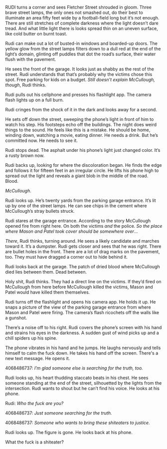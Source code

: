 RUDI turns a corner and sees Fletcher Street shrouded in gloom. Three brave
street lamps, the only ones not smashed out, do their best to illuminate an area
fifty feet wide by a football-field long but it’s not enough. There are still
stretches of complete darkness where the light doesn’t dare tread. And what
little light there is looks spread thin on an uneven surface, like cold butter
on burnt toast.

Rudi can make out a lot of busted-in windows and boarded-up doors. The yellow
glow from the street lamps filters down to a dull red at the end of the light’s
domain, glinting off puddles that dot the road’s surface, their water flush with
the pavement.

He sees the front of the garage. It looks just as shabby as the rest of the
street. Rudi understands that that’s probably why the victims chose this spot.
Free parking for kids on a budget. _Still doesn’t explain McCullough, though_,
Rudi thinks.

Rudi pulls out his cellphone and presses his flashlight app. The camera flash
lights up on a full burn.

Rudi cringes from the shock of it in the dark and looks away for a second.

He sets off down the street, sweeping the phone’s light in front of him to watch
his step. His footsteps echo off the buildings. The night does weird things to
the sound. He feels like this is a mistake. He should be home, winding down,
watching a movie, eating dinner. He needs a drink. But he’s committed now. He
needs to see it.

Rudi stops dead. The asphalt under his phone’s light just changed color. It’s a
rusty brown now.

Rudi backs up, looking for where the discoloration began. He finds the edge and
follows it for fifteen feet in an irregular circle. He lifts his phone high to
spread out the light and reveals a giant blob in the middle of the road. Blood.

_McCullough_.

Rudi looks up. He’s twenty yards from the parking garage entrance. It’s lit up
by one of the street lamps. He can see chips in the cement where McCullough’s
stray bullets struck.

Rudi stares at the garage entrance. According to the story McCullough opened
fire from right here. On both the victims _and_ the police. _So the place where
Mason and Patel took cover should be somewhere over_...

_There_, Rudi thinks, turning around. He sees a likely candidate and marches
toward it. It’s a dumpster. Rudi gets closer and sees that he was right. There
are bullet holes in the front. There are a lot of drag marks on the pavement,
too. They must have dragged a corner out to hide behind it.

Rudi looks back at the garage. The patch of dried blood where McCullough died
lies between them. Dead between.

Holy shit, Rudi thinks. They had a direct line on the victims. If they’d fired
on McCullough from here before McCullough killed the victims, Mason and Patel
would have killed them themselves.

Rudi turns off the flashlight and opens his camera app. He holds it up. He snaps
a picture of the view of the parking garage entrance from where Mason and Patel
were firing. The camera’s flash ricochets off the walls like a gunshot.

There’s a noise off to his right. Rudi covers the phone’s screen with his hand
and strains his eyes in the darkness. A sudden gust of wind picks up and a chill
spiders up his spine.

The phone vibrates in his hand and he jumps. He laughs nervously and tells
himself to calm the fuck down. He takes his hand off the screen. There's a new
text message. He opens it.

4068486737: _I’m glad someone else is searching for the truth, too._

Rudi looks up, his heart thudding staccato beats in his chest. He sees someone
standing at the end of the street, silhouetted by the lights from the
intersection. Rudi wants to shout but he can’t find his voice. He looks at his
phone.

Rudi: _Who the fuck are you?_

4068486737: _Just someone searching for the truth._

4068486737: _Someone who wants to bring these shiteaters to justice._

Rudi looks up. The figure is gone. He looks back at his phone.

What the fuck is a shiteater?
